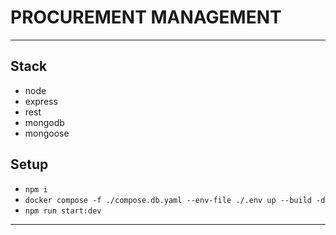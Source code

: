 # PROCUREMENT MANAGEMENT

---

## Stack

- node
- express
- rest
- mongodb
- mongoose

## Setup

- `npm i`
- `docker compose -f ./compose.db.yaml --env-file ./.env up --build -d`
- `npm run start:dev `

---
